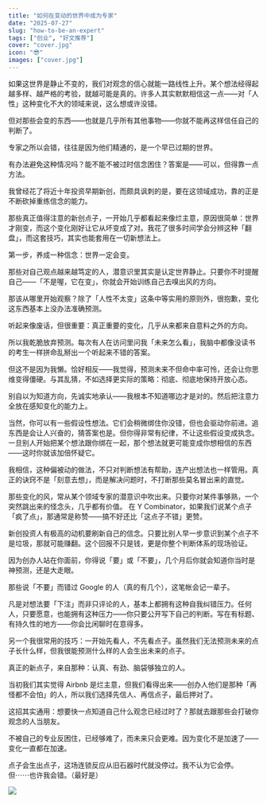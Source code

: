 ```yaml
---
title: "如何在变动的世界中成为专家"
date: "2025-07-27"
slug: "how-to-be-an-expert"
tags: ["创业", "好文推荐"]
cover: "cover.jpg"
icon: "😎"
images: ["cover.jpg"]
---
```

如果这世界是静止不变的，我们对观念的信心就能一路线性上升。某个想法经得起越多样、越严格的考验，就越可能是真的。许多人其实默默相信这一点——对「人性」这种变化不大的领域来说，这么想或许没错。



但对那些会变的东西——也就是几乎所有其他事物——你就不能再这样信任自己的判断了。



专家之所以会错，往往是因为他们精通的，是一个早已过期的世界。



有办法避免这种情况吗？能不能不被过时信念困住？答案是——可以，但得靠一点方法。



我曾经花了将近十年投资早期新创，而颇具讽刺的是，要在这领域成功，靠的正是不断砍掉重练信念的能力。



那些真正值得注意的新创点子，一开始几乎都看起来像烂主意，原因很简单：世界才刚变，而这个变化刚好让它从坏变成了对。我花了很多时间学会分辨这种「翻盘」，而这套技巧，其实也能套用在一切新想法上。



第一步，养成一种信念：世界一定会变。



那些对自己观点越来越笃定的人，潜意识里其实是认定世界静止。只要你不时提醒自己——「不是喔，它在变」，你就会开始训练自己去嗅出风的方向。



那该从哪里开始观察？除了「人性不太变」这条中等实用的原则外，很抱歉，变化这东西基本上没办法准确预测。



听起来像废话，但很重要：真正重要的变化，几乎从来都来自意料之外的方向。



所以我乾脆放弃预测。每次有人在访问里问我「未来怎么看」，我脑中都像没读书的考生一样拼命乱掰出一个听起来不错的答案。



但这不是因为我懒。恰好相反——我觉得，预测未来不但命中率可怜，还会让你思维变得僵硬。与其乱猜，不如选择更实际的策略：彻底、彻底地保持开放心态。



别自以为知道方向，先诚实地承认——我根本不知道哪边才是对的。然后把注意力全放在感知变化的能力上。



当然，你可以有一些假设性想法。它们会稍微绑住你没错，但也会驱动你前进。追东西是会让人兴奋的，猜答案也是。但你得非常有纪律，不让这些假设变成执念。
一旦别人开始把某个想法跟你绑在一起，那个想法就更可能变成你想相信的东西——这时你就该加倍怀疑它。



我相信，这种偏被动的做法，不只对判断想法有帮助，连产出想法也一样管用。真正的诀窍不是「刻意去想」，而是解决问题时，不打断那些莫名冒出来的直觉。



那些变化的风，常从某个领域专家的潜意识中吹出来。只要你对某件事够熟，一个突然跳出来的怪念头，几乎都有价值。
在 Y Combinator，如果我们说某个点子「疯了点」，那通常是称赞——搞不好还比「这点子不错」更赞。



新创投资人有极高的动机要刷新自己的信念。只要比别人早一步意识到某个点子不是垃圾，那就可能赚翻。这个回报不只是钱，更是你整个判断体系的现场验证。



因为创办人站在你面前，你得说「要」或「不要」，几个月后你就会知道你当时是神预测，还是大走眼。



那些说「不要」而错过 Google 的人（真的有几个），这笔帐会记一辈子。



凡是对想法要「下注」而非只评论的人，基本上都拥有这种自我纠错压力。任何人，只要愿意，也能拥有这种压力——你只要公开写下自己的判断。写在有标题、有持久性的地方——你会比闲聊时在意得多。



另一个我很常用的技巧：一开始先看人，不先看点子。虽然我们无法预测未来的点子长什么样，但我很能预测什么样的人会生出未来的点子。



真正的新点子，来自那种：认真、有劲、脑袋够独立的人。



当初我们其实觉得 Airbnb 是烂主意，但我们看得出来——创办人他们是那种「再怪都不会怕」的人，所以我们选择先信人、再信点子，最后押对了。



这招其实通用：想要快一点知道自己什么观念已经过时了？那就去跟那些会打破你观念的人当朋友。



不被自己的专业反困住，已经够难了，而未来只会更难。因为变化不是加速了——变化一直都在加速。



点子会生出点子，这场连锁反应从旧石器时代就没停过。我不认为它会停。
但⋯⋯也许我会错。（最好是）




![](https://prod-files-secure.s3.us-west-2.amazonaws.com/112d0858-5090-4d34-a606-b75eb8d65fd2/46476355-9cf3-4e99-9b7a-3531bc426380/1000202064.png?X-Amz-Algorithm=AWS4-HMAC-SHA256&X-Amz-Content-Sha256=UNSIGNED-PAYLOAD&X-Amz-Credential=ASIAZI2LB4667JBIDYAE%2F20250802%2Fus-west-2%2Fs3%2Faws4_request&X-Amz-Date=20250802T223807Z&X-Amz-Expires=3600&X-Amz-Security-Token=IQoJb3JpZ2luX2VjEOX%2F%2F%2F%2F%2F%2F%2F%2F%2F%2FwEaCXVzLXdlc3QtMiJGMEQCIEifIrsDUG1h7MwzXWeww5r4IRH2t5AK5m6%2BImFuP%2BHBAiBYUGnDIdzyclk5j5b4enN702fZKISOrH7sInzyKDHUkCr%2FAwgdEAAaDDYzNzQyMzE4MzgwNSIM%2B7Cs%2FnwYeMAeVAmfKtwDDUvQuj4a1zqePyQMg%2FGbvEEHJAAqcF%2BpE57UZBcIlo7HEPGuV4HweI8yrXnWQ0CflbkYHAJNyDzf1j2CJZyIHVsNVbBEthMo3xuYruK%2BQyCrOm41scIuogWjJyIG%2BykP3UwM0Jl1ZpksjpfQwmS%2FiiAMvlhGvotJuTtvqojVJDOVejDamxnoGTYAw003OduN8YBufmiXeLkFIlxacs6X2QbXkRj029EQ2Js5BGYasYhjZVPNcLmMm02l%2Fv6OEQ3VrCd4%2FouEcvU%2BX6dMQkUraqtuEvXi7daSFFKxD61vBVrcue30JElO4SCyt6W9n%2FFadRqD7WJz5sixWG7i2bIj0ly0pC4Skq20Yz9wkqWrERMP01u0NvYbFuw%2BWXoQYepVbcoW7XdwEAHcdPkFboo5lhNQvvZmEABldOcgPGTrBrogXPW1nD6HQcBHR3DmEm66432hI59Z5WT4PxVG%2FNsmVOH1%2FPGS0LsG8XgDRzspCyzcEuXZ5DBOKZKntMeUyZqgjFBvMxwiZ3UVFmQnH4vG0w6WCuD%2Brmm1kSxVQIHynAIrkUXfAj3umlBMb0YitCppWGLtjwb9wZm6DKt1erQVh1rkwGo2QGYrAWWMPq768KGTvFTFHvVdDwqnem4w5OW5xAY6pgFQbHNNflUW4jl5zVXP5Q2etwyxPh2Wka4wmv%2FvTGiRECSNHyd0r9GTQhiGJq5j6XkdIHPCIg%2B6bnsFCT%2FKkkKq84G66Gmlsl3nMyT2wBt1aVMesbt2TD5k%2FFTEbSNk%2FAPC%2FSHi6CvhRxx540k%2FULYEqhgQVWhgnyZ%2F23Xjkm4oVK33qRyUrc4Q%2Ft9z25%2BT9Ted1chb5ed8F1FnqGQ%2F1puNkoQMt33M&X-Amz-Signature=2e45c3f6617cd74ab1352b0449872d2068f712ff9e3c0dd657a35f5fe59a8350&X-Amz-SignedHeaders=host&x-amz-checksum-mode=ENABLED&x-id=GetObject)

